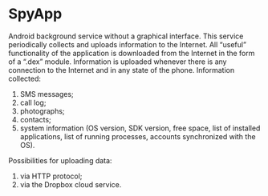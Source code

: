 # SpyApp #
Android background service without a graphical interface. This service periodically collects and uploads information to the Internet. All “useful” functionality of the application is downloaded from the Internet in the form of a “.dex” module.
Information is uploaded whenever there is any connection to the Internet and in any state of the phone.
Information collected:
1. SMS messages;
2. call log;
3. photographs;
4. contacts;
5. system information (OS version, SDK version, free space, list of installed applications, list of running processes, accounts synchronized with the OS).

Possibilities for uploading data:
1. via HTTP protocol;
2. via the Dropbox cloud service.
